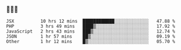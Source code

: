 ### 👋👋👋
<!--START_SECTION:waka-->
```text
JSX          10 hrs 12 mins  ████████████░░░░░░░░░░░░░   47.88 % 
PHP          3 hrs 49 mins   ████▒░░░░░░░░░░░░░░░░░░░░   17.92 % 
JavaScript   2 hrs 43 mins   ███▒░░░░░░░░░░░░░░░░░░░░░   12.74 % 
JSON         1 hr 57 mins    ██▒░░░░░░░░░░░░░░░░░░░░░░   09.19 % 
Other        1 hr 12 mins    █▒░░░░░░░░░░░░░░░░░░░░░░░   05.70 % 
```
<!--END_SECTION:waka-->
